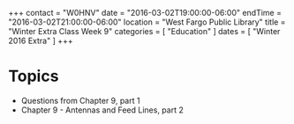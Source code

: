 +++
contact = "W0HNV"
date = "2016-03-02T19:00:00-06:00"
endTime = "2016-03-02T21:00:00-06:00"
location = "West Fargo Public Library"
title = "Winter Extra Class Week 9"
categories = [ "Education" ]
dates = [ "Winter 2016 Extra" ]
+++

# Topics

* Questions from Chapter 9, part 1
* Chapter 9 - Antennas and Feed Lines, part 2

